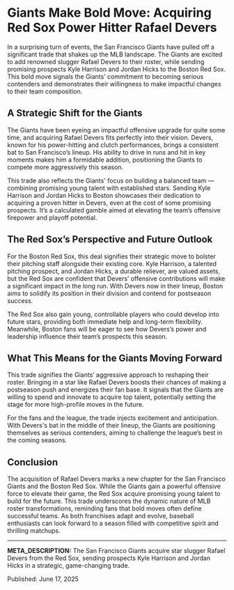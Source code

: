 # Giants Make Bold Move: Acquiring Red Sox Power Hitter Rafael Devers

In a surprising turn of events, the San Francisco Giants have pulled off a significant trade that shakes up the MLB landscape. The Giants are excited to add renowned slugger Rafael Devers to their roster, while sending promising prospects Kyle Harrison and Jordan Hicks to the Boston Red Sox. This bold move signals the Giants’ commitment to becoming serious contenders and demonstrates their willingness to make impactful changes to their team composition.

## A Strategic Shift for the Giants

The Giants have been eyeing an impactful offensive upgrade for quite some time, and acquiring Rafael Devers fits perfectly into their vision. Devers, known for his power-hitting and clutch performances, brings a consistent bat to San Francisco’s lineup. His ability to drive in runs and hit in key moments makes him a formidable addition, positioning the Giants to compete more aggressively this season.

This trade also reflects the Giants' focus on building a balanced team — combining promising young talent with established stars. Sending Kyle Harrison and Jordan Hicks to Boston showcases their dedication to acquiring a proven hitter in Devers, even at the cost of some promising prospects. It’s a calculated gamble aimed at elevating the team’s offensive firepower and playoff potential.

## The Red Sox’s Perspective and Future Outlook

For the Boston Red Sox, this deal signifies their strategic move to bolster their pitching staff alongside their existing core. Kyle Harrison, a talented pitching prospect, and Jordan Hicks, a durable reliever, are valued assets, but the Red Sox are confident that Devers’ offensive contributions will make a significant impact in the long run. With Devers now in their lineup, Boston aims to solidify its position in their division and contend for postseason success.

The Red Sox also gain young, controllable players who could develop into future stars, providing both immediate help and long-term flexibility. Meanwhile, Boston fans will be eager to see how Devers’s power and leadership influence their team’s prospects this season.

## What This Means for the Giants Moving Forward

This trade signifies the Giants’ aggressive approach to reshaping their roster. Bringing in a star like Rafael Devers boosts their chances of making a postseason push and energizes their fan base. It signals that the Giants are willing to spend and innovate to acquire top talent, potentially setting the stage for more high-profile moves in the future.

For the fans and the league, the trade injects excitement and anticipation. With Devers's bat in the middle of their lineup, the Giants are positioning themselves as serious contenders, aiming to challenge the league’s best in the coming seasons.

## Conclusion

The acquisition of Rafael Devers marks a new chapter for the San Francisco Giants and the Boston Red Sox. While the Giants gain a powerful offensive force to elevate their game, the Red Sox acquire promising young talent to build for the future. This trade underscores the dynamic nature of MLB roster transformations, reminding fans that bold moves often define successful teams. As both franchises adapt and evolve, baseball enthusiasts can look forward to a season filled with competitive spirit and thrilling matchups.

---

**META_DESCRIPTION:** The San Francisco Giants acquire star slugger Rafael Devers from the Red Sox, sending prospects Kyle Harrison and Jordan Hicks in a strategic, game-changing trade.

Published: June 17, 2025
